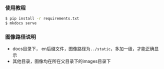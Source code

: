 ### 使用教程
```bash
$ pip install -r requirements.txt
$ mkdocs serve
```

### 图像路径说明
- docs目录下， en后缀文件，图像路径为`../static`，多加一级，才能正确显示
- 其他目录，图像均在所在父目录下的images目录下